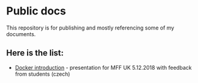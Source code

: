 # Public docs

This repository is for publishing and mostly referencing some of my documents. 

## Here is the list:

* [Docker introduction](presentation-docker-mff-20181205.md) - presentation for MFF UK 5.12.2018 with feedback from students (czech)
 
